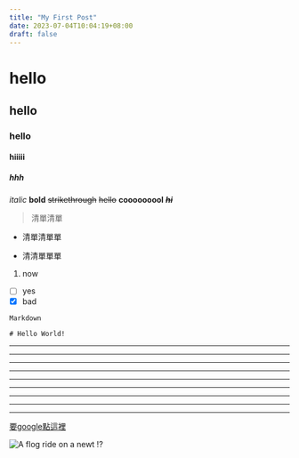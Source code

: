 ```yaml
---
title: "My First Post"
date: 2023-07-04T10:04:19+08:00
draft: false
---
```


# hello
## hello
### hello
#### hiiiii
##### hhh
_italic_
**bold**
~~strikethrough~~
~~hello~~ 
**cooooooool**
_~~**hi**~~_
> 清單清單
- 清單清單單
* 清清單單單
1. now

- [ ] yes
- [x] bad

`Markdown`
```Markdown=
# Hello World!
```
---
***
---
---
---
---
---
---
---
[//]: <TODO: Link & Image>

[要google點這裡](https://www.google.com.tw/?hl=zh_TW)


![A flog ride on a newt !?](
https://media.giphy.com/media/FydJitsmqgIOEaDZnR/giphy.gif
)
